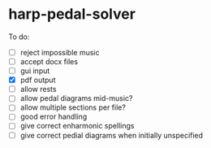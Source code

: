 # harp-pedal-solver

To do:
- [ ] reject impossible music
- [ ] accept docx files
- [ ] gui input
- [x] pdf output
- [ ] allow rests
- [ ] allow pedal diagrams mid-music?
- [ ] allow multiple sections per file?
- [ ] good error handling
- [ ] give correct enharmonic spellings
- [ ] give correct pedial diagrams when initially unspecified
